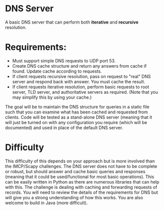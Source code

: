 
# DNS Server

A basic DNS server that can perform both **iterative** and **recursive** resolution.

# Requirements:

* Must support simple DNS requests to UDP port 53.
* Create DNS cache structure and return any answers from cache if found. Update cache according to requests.
* If client requests recursive resolution, pass on request to "real" DNS server and respond back with answer. You must cache the result.
* If client requests iterative resolution, perform basic requests to root server, TLD server, and authoritative servers as required. (Note that you may simplify this by using your cache.)

The goal will be to maintain the DNS structure for queries in a static file such that you can examine what has been cached and requested from clients. Code will be tested as a stand-alone DNS server (meaning that it will just be turned on with any configuration you require (which will be documented) and used in place of the default DNS server.  

# Difficulty

This difficulty of this depends on your approach but is more involved than the IMCP/Scapy challenges.  The DNS server does not have to be complete or robust, but should answer and cache basic queries and responses (meaning that it could be used/functional for most basic operations). This can be easily written in Python as there are numerous libraries that can help with this.   The challenge is dealing with caching and forwarding requests of records.  You will need to review the details of the requirements for DNS but will give you a strong understanding of how this works.  You are also welcome to build in Java (more difficult).  



